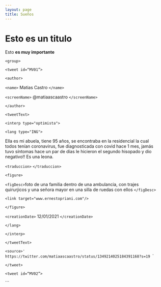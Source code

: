 ```yaml
---
layout: page
title: Sueños
---
```


# Esto es un titulo 

Esto **es muy importante** 


`<group>`

`<tweet id=“MV01”>`

`<author>`

`<name>` Matias Castro `</name>`

`<screenName>` @matiaascaastro `</screenName>`

`</author>`

`<tweetText>`

`<interp type="optimista">`

`<lang type="ING">`

Ella es mi abuela, tiene 95 años, se encontraba en la residencial la cual todos tenían coronavirus, fue diagnosticada con covid hace 1 mes, jamás tuvo síntomas hace un par de días le hicieron el segundo hisopado y dio negativo!! Es una leona.

`<traduccion>` `</traduccion>`

`<figure>`

`<figDesc>`foto de una familia dentro de una ambulancia, con trajes quirurjicos y una señora mayor en una silla de ruedas con ellos `</figDesc>`

`<link target="www.ernestopriani.com"/>`

`</figure>`

`<creationDate>` 12/01/2021 `</creationDate>`

`</lang>`

`</interp>`

`</tweetText>`

`<source>' https://twitter.com/matiaascaastro/status/1349214025184391168?s=19 `</source>`

`</tweet>`

`<tweet id=“MV02”>`


`</group>``

